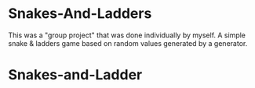 # Snakes-And-Ladders

This was a "group project" that was done individually by myself. 
A simple snake & ladders game based on random values generated by a generator. 
# Snakes-and-Ladder
